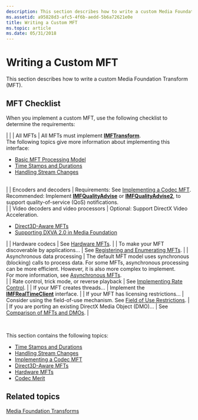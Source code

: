 ```yaml
---
description: This section describes how to write a custom Media Foundation Transform (MFT).
ms.assetid: a95828d3-afc5-4f6b-aedd-5b6a72621e0e
title: Writing a Custom MFT
ms.topic: article
ms.date: 05/31/2018
---
```


# Writing a Custom MFT

This section describes how to write a custom Media Foundation Transform (MFT).

## MFT Checklist

When you implement a custom MFT, use the following checklist to determine the requirements:




| 
|
| All MFTs | All MFTs must implement <a href="/windows/desktop/api/mftransform/nn-mftransform-imftransform"><strong>IMFTransform</strong></a>.<br /> The following topics give more information about implementing this interface:<ul><li><a href="basic-mft-processing-model.md">Basic MFT Processing Model</a></li><li><a href="time-stamps-and-durations.md">Time Stamps and Durations</a></li><li><a href="handling-stream-changes.md">Handling Stream Changes</a></li></ul><br /> | 
| Encoders and decoders | Requirements: See <a href="implementing-a-codec-mft.md">Implementing a Codec MFT</a>.<br /> Recommended: Implement <a href="/windows/desktop/api/mfidl/nn-mfidl-imfqualityadvise"><strong>IMFQualityAdvise</strong></a> or <a href="/windows/desktop/api/mfidl/nn-mfidl-imfqualityadvise2"><strong>IMFQualityAdvise2</strong></a>, to support quality-of-service (QoS) notifications.<br /> | 
| Video decoders and video processors | Optional: Support DirectX Video Acceleration.<br /><ul><li><a href="direct3d-aware-mfts.md">Direct3D-Aware MFTs</a></li><li><a href="supporting-dxva-2-0-in-media-foundation.md">Supporting DXVA 2.0 in Media Foundation</a></li></ul> | 
| Hardware codecs | See <a href="hardware-mfts.md">Hardware MFTs</a>. | 
| To make your MFT discoverable by applications... | See <a href="registering-and-enumerating-mfts.md">Registering and Enumerating MFTs</a>. | 
| Asynchronous data processing | The default MFT model uses synchronous (blocking) calls to process data. For some MFTs, asynchronous processing can be more efficient. However, it is also more complex to implement.<br /> For more information, see <a href="asynchronous-mfts.md">Asynchronous MFTs</a>.<br /> | 
| Rate control, trick mode, or reverse playback | See <a href="implementing-rate-control.md">Implementing Rate Control</a>. | 
| If your MFT creates threads... | Implement the <a href="/windows/desktop/api/mfidl/nn-mfidl-imfrealtimeclient"><strong>IMFRealTimeClient</strong></a> interface. | 
| If your MFT has licensing restrictions... | Consider using the field-of-use mechanism. See <a href="field-of-use-restrictions.md">Field of Use Restrictions</a>. | 
| If you are porting an existing DirectX Media Object (DMO)... | See <a href="comparison-of-mfts-and-dmos.md">Comparison of MFTs and DMOs</a>. | 




 

This section contains the following topics:

-   [Time Stamps and Durations](time-stamps-and-durations.md)
-   [Handling Stream Changes](handling-stream-changes.md)
-   [Implementing a Codec MFT](implementing-a-codec-mft.md)
-   [Direct3D-Aware MFTs](direct3d-aware-mfts.md)
-   [Hardware MFTs](hardware-mfts.md)
-   [Codec Merit](codec-merit.md)

## Related topics

<dl> <dt>

[Media Foundation Transforms](media-foundation-transforms.md)
</dt> </dl>

 

 




